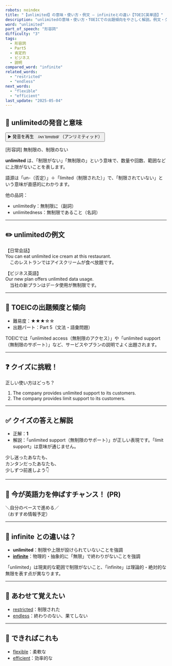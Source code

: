 ```yaml
---
robots: noindex
title: "【unlimited】の意味・使い方・例文 ― infiniteとの違い【TOEIC英単語】"
description: "unlimitedの意味・使い方・TOEICでの出題傾向をやさしく解説。例文・クイズ付きでinfiniteとの違いもわかりやすく学べます。"
word: "unlimited"
part_of_speech: "形容詞"
difficulty: "3"
tags:
  - 形容詞
  - Part5
  - 肯定的
  - ビジネス
  - 説明
compared_word: "infinite"
related_words:
  - "restricted"
  - "endless"
next_words:
  - "flexible"
  - "efficient"
last_update: "2025-05-04"
---
```


## 🔰 unlimitedの発音と意味

<button class="play-audio" onclick="playTTS('unlimited')">
  <span class="play-audio-main">
    ▶️ 発音を再生　/ʌnˈlɪmɪtɪd/
  </span>
  <span class="play-audio-sub">
    （アンリミティッド）
  </span>
</button>

[形容詞] 無制限の、制限のない

**unlimited** は、「制限がない」「無制限の」という意味で、数量や回数、範囲などに上限がないことを表します。

語源は「un-（否定）」＋「limited（制限された）」で、「制限されていない」という意味が直感的にわかります。

他の品詞：  
- unlimitedly：無制限に（副詞）
- unlimitedness：無制限であること（名詞）

---

## ✏️ unlimitedの例文

【日常会話】  
You can eat unlimited ice cream at this restaurant.  
　このレストランではアイスクリームが食べ放題です。

【ビジネス英語】  
Our new plan offers unlimited data usage.  
　当社の新プランはデータ使用が無制限です。

---

## 🎯 TOEICの出題頻度と傾向

- 難易度：★★★☆☆
- 出題パート：Part 5（文法・語彙問題）

TOEICでは「unlimited access（無制限のアクセス）」や「unlimited support（無制限のサポート）」など、サービスやプランの説明でよく出題されます。

---

## ❓ クイズに挑戦！

正しい使い方はどっち？

1. The company provides unlimited support to its customers.  
2. The company provides limit support to its customers.

---

## ✅ クイズの答えと解説

- 正解：**1**
- 解説：「unlimited support（無制限のサポート）」が正しい表現です。「limit support」は意味が通じません。

少し迷ったあなたも、  
カンタンだったあなたも、  
少しずつ前進しよう👇️

---

## 🚀 今が英語力を伸ばすチャンス！ (PR)

<div class="info-center">
＼自分のペースで進める／<br>  
（おすすめ情報予定）
</div>

---

## 🤔  infinite との違いは？

- **unlimited**：制限や上限が設けられていないことを強調
- **[infinite](/word/infinite/)**：物理的・抽象的に「無限」で終わりがないことを強調

「unlimited」は現実的な範囲で制限がないこと、「infinite」は理論的・絶対的な無限を表す点が異なります。

---

## 🧩 あわせて覚えたい

- [restricted](/word/restricted/)：制限された
- [endless](/word/endless/)：終わりのない、果てしない

---

## 📖 できればこれも

- [flexible](/word/flexible/)：柔軟な
- [efficient](/word/efficient/)：効率的な

<!-- cvid: aid05_bid43 -->
